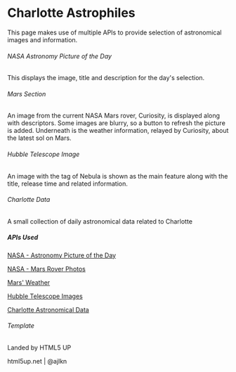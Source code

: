 <h1>Charlotte Astrophiles</h1>

<p>This page makes use of multiple APIs to provide selection of astronomical images and information.</p>

<h6>NASA Astronomy Picture of the Day</h6>
<p>This displays the image, title and description for the day's selection.</p>
<h6>Mars Section</h6>
<p>An image from the current NASA Mars rover, Curiosity, is displayed along with descriptors.  Some images are blurry, so a button to refresh the picture is added.  Underneath is the weather information, relayed by Curiosity, about the latest sol on Mars.</p>
<h6>Hubble Telescope Image</h6>
<p>An image with the tag of Nebula is shown as the main feature along with the title, release time and related information.</p>
<h6>Charlotte Data</h6>
<p>A small collection of daily astronomical data related to Charlotte</p>

<h5>APIs Used</h5>

<p><a href="https://api.nasa.gov/">NASA - Astronomy Picture of the Day</a></p>
<p><a href="https://api.nasa.gov/">NASA - Mars Rover Photos</a></p>
<p><a href="https://maas2.apollorion.com">Mars' Weather</a></p>
<p><a href="https://github.com/Spectre-ak/api-hubblesite">Hubble Telescope Images</a></p>
<p><a href="https://ipgeolocation.io/documentation/astronomy-api.html">Charlotte Astronomical Data</a></p>


<h6>Template</h6>
<p>Landed by HTML5 UP</p>
<p>html5up.net | @ajlkn</p>
